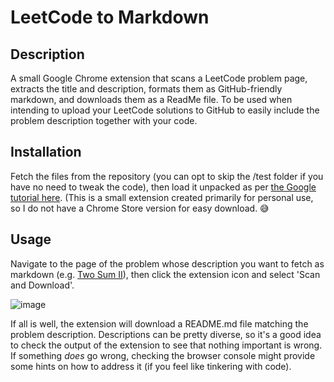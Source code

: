 # LeetCode to Markdown

## Description
A small Google Chrome extension that scans a LeetCode problem page, extracts the title and description, formats them as GitHub-friendly markdown, and downloads them as a ReadMe file.
To be used when intending to upload your LeetCode solutions to GitHub to easily include the problem description together with your code.

## Installation
Fetch the files from the repository (you can opt to skip the /test folder if you have no need to tweak the code), then load it unpacked as per [the Google tutorial here](https://developer.chrome.com/docs/extensions/get-started/tutorial/hello-world#load-unpacked).
(This is a small extension created primarily for personal use, so I do not have a Chrome Store version for easy download. 😅

## Usage
Navigate to the page of the problem whose description you want to fetch as markdown (e.g. [Two Sum II](https://leetcode.com/problems/two-sum-ii-input-array-is-sorted/description/)), then click the extension icon and select 'Scan and Download'.

![image](https://github.com/user-attachments/assets/35e3f444-7649-40f8-b17d-6be3bb5f93f8)

If all is well, the extension will download a README.md file matching the problem description. Descriptions can be pretty diverse, so it's a good idea to check the output of the extension to see that nothing important is wrong. If something _does_ go wrong, checking the browser console might provide some hints on how to address it (if you feel like tinkering with code).
